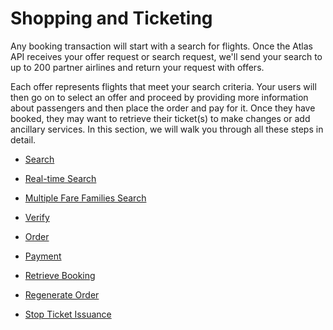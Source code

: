 # Shopping and Ticketing

Any booking transaction will start with a search for flights. Once the Atlas API receives your offer request or search request, we'll send your search to up to 200 partner airlines and return your request with offers. 

Each offer represents flights that meet your search criteria. Your users will then go on to select an offer and proceed by providing more information about passengers and then place the order and pay for it. Once they have booked, they may want to retrieve their ticket(s) to make changes or add ancillary services. In this section, we will walk you through all these steps in detail.

- [Search](search.md)

- [Real-time Search](real-timesearch.md)

- [Multiple Fare Families Search](multiple-farefamilies-search.md)

- [Verify](verify.md)

- [Order](order.md)

- [Payment](payment.md)

- [Retrieve Booking](retrieve-booking.md)

- [Regenerate Order](regenerateorder.md)

- [Stop Ticket Issuance](stop-ticket-issuance.md)

